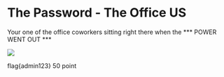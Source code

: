 # The Password - The Office US

Your one of the office coworkers sitting right there when the 
   *** POWER WENT OUT ***
      
![](https://media2.giphy.com/media/8ScyBVeYSNtG1vpG5K/giphy.gif?cid=82a1493byfs9l6srpsx65ctyf0opbjzc8mi5ylfnssi8s68b&rid=giphy.gif&ct=v)

 flag{admin123}
 50 point 
